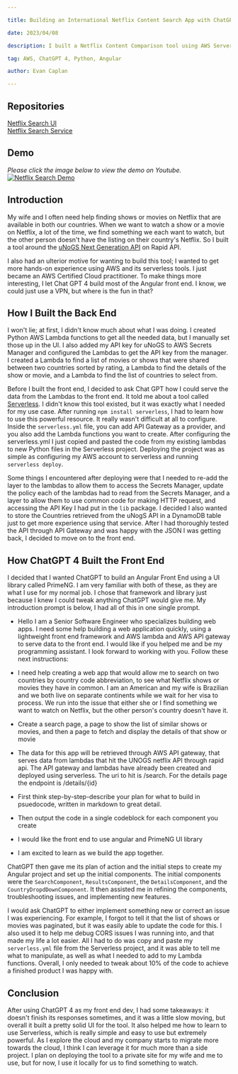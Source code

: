 ```yaml
---

title: Building an International Netflix Content Search App with ChatGPT

date: 2023/04/08

description: I built a Netflix Content Comparison tool using AWS Serverless, Python Lambda functions for the back end, and Chat-GPT 4 helped create most of the Angular front end.

tag: AWS, ChatGPT 4, Python, Angular 

author: Evan Caplan

---
```


## Repositories

[Netflix Search UI](https://github.com/evancaplan/netflix-search-ui)\
[Netflix Search Service](https://github.com/evancaplan/netflix-search-service)

## Demo
_Please click the image below to view the demo on Youtube._
[![Netflix Search Demo](https://img.youtube.com/vi/N_ER0gkuWSk/0.jpg)](https://www.youtube.com/watch?v=N_ER0gkuWSk)


## Introduction

My wife and I often need help finding shows or movies on Netflix that are available in both our countries.
When we want to watch a show or a movie on Netflix, a lot of the time, we find something we each want to watch, but the
other person doesn't have the listing on their country's Netflix.
So I built a tool around the [uNoGS Next Generation API](https://rapidapi.com/unogs/api/unogsng) on Rapid
API.

I also had an ulterior motive for wanting to build this tool; I wanted to get more hands-on experience using AWS and
its serverless tools.
I just became an AWS Certified Cloud practitioner.
To make things more interesting, I let Chat GPT 4 build most of the Angular front end.
I know, we could just use a VPN, but where is the fun in that?

## How I Built the Back End

I won't lie; at first, I didn't know much about what I was doing. I created Python AWS Lambda functions to get all the
needed data, but I manually set those up in the UI.
I also added my API key for uNoGS to AWS Secrets Manager and configured the Lambdas to get the API key from the manager.
I created a Lambda to find a list of movies or shows that were shared between two countries sorted by rating, a
Lambda to find the details of the show or movie, and a Lambda to find the list of countries to select from.

Before I built the front end, I decided to ask Chat GPT how I could serve the data from the Lambdas to the front end. It
told me about a tool called [Serverless](https://www.serverless.com/).
I didn't know this tool existed, but it was exactly what I needed for my use case. After
running `npm install serverless`,
I had to learn how to use this powerful resource. It really wasn't difficult at all to configure.
Inside the `serverless.yml` file, you can add API Gateway as a provider, and you also add the Lambda functions you
want to create.
After configuring the serverless.yml I just copied and pasted the code from my existing lambdas to new Python files in
the Serverless project.
Deploying the project was as simple as configuring my AWS account to serverless and running `serverless deploy`.

Some things I encountered after deploying were that I needed to re-add the layer to the lambdas to allow them to
access
the Secrets Manager,
update the policy each of the lambdas had to read from the Secrets Manager, and a layer to allow them to use common
code for making HTTP request, and accessing the API Key I had put in the `lib` package.
I decided I also wanted to store the Countries retrieved from the uNogS API in a DynamoDB table just to get more
experience using that service.
After I had thoroughly tested the API through API Gateway and was happy with the JSON I was getting back, I decided to
move on to the front end.

## How ChatGPT 4 Built the Front End

I decided that I wanted ChatGPT to build an Angular Front End using a UI library called PrimeNG. I am very familiar with
both of these, as they are what I use for my normal job.
I chose that framework and library just because I knew I could tweak anything ChatGPT would give me. My introduction
prompt is below, I had all of this in one single prompt.

- Hello I am a Senior Software Engineer who specializes building web apps. I need some help building a web application
  quickly, using a lightweight front end framework and AWS lambda and AWS API gateway to serve data to the front end. I
  would like if you helped me and be my programming assistant. I look forward to working with you. Follow these next
  instructions:
- I need help creating a web app that would allow me to search on two countries by country code abbreviation, to see
  what Netflix shows or movies they have in common. I am an American and my wife is Brazilian and we both live on
  separate continents while we wait for her visa to process. We run into the issue that either she or I find something
  we want to watch on Netflix, but the other person's country doesn't have it.

- Create a search page, a page to show the list of similar shows or movies, and then a page to fetch and display the
  details of that show or movie

- The data for this app will be retrieved through AWS API gateway, that serves data from lambdas that hit the UNOGS
  netflix API through rapid api. The API gateway and lambdas have already been created and deployed using serverless.
  The uri to hit is /search. For the details page the endpoint is /details/{id}

- First think step-by-step-describe your plan for what to build in psuedocode, written in markdown to great detail.

- Then output the code in a single codeblock for each component you create

- I would like the front end to use angular and PrimeNG UI library

- I am excited to learn as we build the app together.

ChatGPT then gave me its plan of action and the initial steps to create my Angular project and set up the initial
components. The initial components were the `SearchComponent`, `ResultsComponent`, the `DetailsComponent`, and
the `CountryDropdDownComponent`. It then assisted me in refining the components, troubleshooting issues, and
implementing
new features.

I would ask ChatGPT to either implement something new or correct an issue I was experiencing. For example, I forgot to
tell it that the list of shows or movies
was paginated, but it was easily able to update the code for this. I also used it to help me debug CORS issues I was
running into, and that made my life a lot easier.
All I had to do was copy and paste my `serverless.yml` file from the Serverless project, and it was able to tell me what
to manipulate, as well as what I needed to add to my Lambda functions.
Overall, I only needed to tweak about 10% of the code to achieve a finished product I was happy with.

## Conclusion

After using ChatGPT 4 as my front end dev, I had some takeaways: it doesn't finish its responses sometimes, and it was a
little slow moving, but overall it built a pretty solid UI for the tool. It also helped me how to learn to
use
Serverless, which is really simple and easy to use but extremely powerful. As I explore the cloud and my company starts
to migrate more towards the cloud, I think I can leverage it for much more than a side project. I plan on deploying the
tool to a private
site for my wife and me to use,
but for now, I use it locally for us to find something to watch.

